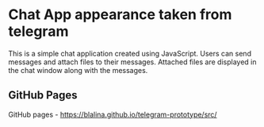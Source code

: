 # Chat App appearance taken from telegram

This is a simple chat application created using JavaScript. Users can send messages and attach files to their messages. Attached files are displayed in the chat window along with the messages. 

## GitHub Pages

GitHub pages - https://blalina.github.io/telegram-prototype/src/